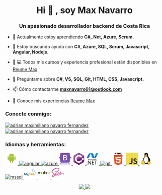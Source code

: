 <h1 align="center">Hi 👋 , soy Max Navarro</h1>
<h3 align="center">Un apasionado desarrollador backend de Costa Rica</h3>




- 🌱 Actualmente estoy aprendiendo **C#,.Net, Azure, Scrum.**

- 🤝 Estoy buscando ayuda con **C#, Azure, SQL, Scrum, Javascript, Angular, Nodejs.**

- 👨 💻 Todos mis cursos y experiencia profesional están disponibles en [Reume Max](http://maxnaf.epizy.com)

- 💬 Pregúntame sobre **C#, VS, SQL, Git, HTML, CSS, Javascript.**
 
- 📫 Cómo contactarme  **maxnavarro01@outlook.com**

- 📄 Conoce mis experiencias [Reume Max](http://maxnaf.epizy.com)

<!-- ### Entradas
de blogs BLOG-POST-LIST:START -->
<!-- BLOG-POST-LIST:END -->

<h3 align="left">Conecte conmigo:</h3>
<p align="left">
<a href="https://dev.to/adrian maximiliano navarro fernandez" target="blank"><img align="center" src="https://raw.githubusercontent.com/rahuldkjain/github-profile-readme-generator/master/src/images/icons/Social/devto.svg" alt="adrian maximiliano navarro fernandez" height="30" width="40" /></a>
<a href="https://linkedin.com/in/adrian maximiliano navarro fernandez" target="blank"><img align="center" src="https://raw.githubusercontent.com/rahuldkjain/github-profile-readme-generator/master/src/images/icons/Social/linked-in-alt.svg" alt="adrian maximiliano navarro fernandez" height="30" width="40" /></a>
</p>

<h3 align="left">Idiomas y herramientas:</h3>
<p align="left"> <a href="https://developer.android.com" target="_blank" rel="noreferrer"> <img src="https://raw.githubusercontent.com/devicons/devicon/master/icons/android/android-original-wordmark.svg" alt="android" width="40" height="40"/> </a> <a href="https://angular.io" target="_blank" rel="noreferrer"> <img src="https://angular.io/assets/images/logos/angular/angular.svg" alt="angular" width="40" height="40"/> </a> <a href="https://azure.microsoft.com/en-in/" target="_blank" rel="noreferrer"> <img src="https://www.vectorlogo.zone/logos/microsoft_azure/microsoft_azure-icon.svg" alt="azure" width="40" height="40"/> </a> <a href="https://getbootstrap.com" target="_blank" rel="noreferrer"> <img src="https://raw.githubusercontent.com/devicons/devicon/master/icons/bootstrap/bootstrap-plain-wordmark.svg" alt="bootstrap" width="40" height="40"/> </a> <a href="https://www.w3schools.com/cs/" target="_blank" rel="noreferrer"> <img src="https://raw.githubusercontent.com/devicons/devicon/master/icons/csharp/csharp-original.svg" alt="csharp" width="40" height="40"/> </a> <a href="https://dotnet.microsoft.com/" target="_blank" rel="noreferrer"> <img src="https://raw.githubusercontent.com/devicons/devicon/master/icons/dot-net/dot-net-original-wordmark.svg" alt="dotnet" width="40" height="40"/> </a> <a href="https://git-scm.com/" target="_blank" rel="noreferrer"> <img src="https://www.vectorlogo.zone/logos/git-scm/git-scm-icon.svg" alt="git" width="40" height="40"/> </a> <a href="https://www.w3.org/html/" target="_blank" rel="noreferrer"> <img src="https://raw.githubusercontent.com/devicons/devicon/master/icons/html5/html5-original-wordmark.svg" alt="html5" width="40" height="40"/> </a> <a href="https://developer.mozilla.org/en-US/docs/Web/JavaScript" target="_blank" rel="noreferrer"> <img src="https://raw.githubusercontent.com/devicons/devicon/master/icons/javascript/javascript-original.svg" alt="javascript" width="40" height="40"/> </a> <a href="https://www.linux.org/" target="_blank" rel="noreferrer"> <img src="https://raw.githubusercontent.com/devicons/devicon/master/icons/linux/linux-original.svg" alt="linux" width="40" height="40"/> </a> <a href="https://www.microsoft.com/en-us/sql-server" target="_blank" rel="noreferrer"> <img src="https://www.svgrepo.com/show/303229/microsoft-sql-server-logo.svg" alt="mssql" width="40" height="40"/> </a> <a href="https://www.mysql.com/" target="_blank" rel= "noreferrer"> <img src="https://raw.githubusercontent.com/devicons/devicon/master/icons/mysql/mysql-original-wordmark.svg" alt="mysql" width="40" height="40"/> </a> <a href="https://nodejs.org" target="_blank" rel="noreferrer"> <img src="https://raw.githubusercontent.com/devicons/devicon/master/icons/nodejs/nodejs-original-wordmark.svg" alt="nodejs" width="40" height="40"/> </a> <a href="https://sass-lang.com" target="_blank" rel= "noreferrer"> <img src="https://raw.githubusercontent.com/devicons/devicon/master/icons/sass/sass-original.svg" alt="sass" width="40" height="40"/> </a> </p>




<div align="center">
  <a href="https://github.com/yasssuz">
  <img height="180em" src="https://github-readme-stats.vercel.app/api?username=a-maximiliano&show_icons=true&theme=dracula&include_all_commits=true&count_private=true"/>
  <img height="180em" src="https://github-readme-stats.vercel.app/api/top-langs/?username=a-maximiliano&layout=compact&langs_count=7&theme=dracula"/>
</div>
  
  
  

<!-- <p><img align="left" src="https://github-readme-stats.vercel.app/api/top-langs?username=a-maximiliano&show_icons=true&locale=en&layout=compact" alt="a-maximiliano" /></p>

<p>&nbsp;<img align="center" src="https://github-readme-stats.vercel.app/api?username=a-maximiliano&show_icons=true&locale=en" alt="a-maximiliano" /></p> 

<p><img align="center" src="https://github-readme-streak-stats.herokuapp.com/?user=a-maximiliano&" alt="a-maximiliano" /></p>  -->
